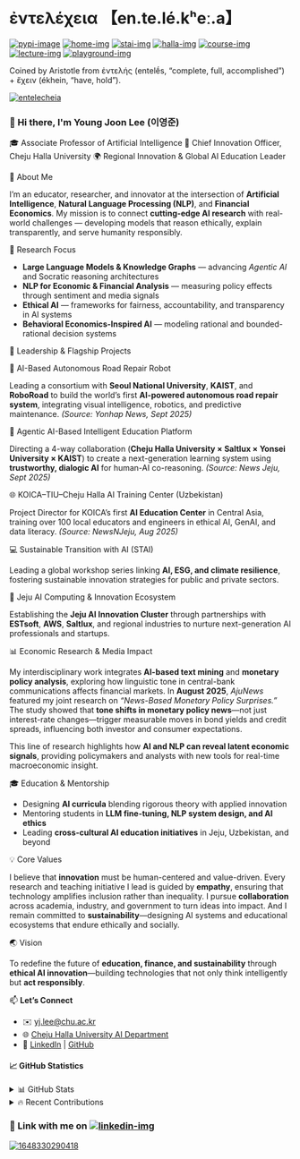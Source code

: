 # ἐντελέχεια 【en.te.lé.kʰeː.a】

[![pypi-image]][pypi-url]
[![home-img]][home-url]
[![stai-img]][stai-url]
[![halla-img]][halla-url]
[![course-img]][course-url]
[![lecture-img]][lecture-url]
[![playground-img]][playground-url]

<!-- [![stateful-img]][stateful-url]
[![stateful_dnd-img]][stateful-url] -->

[pypi-image]: https://img.shields.io/pypi/v/entelecheia
[pypi-url]: https://pypi.org/project/entelecheia
[stai-img]: https://img.shields.io/badge/STAI-jeju.ai-blue
[stai-url]: https://stai.jeju.ai
[playground-img]: https://img.shields.io/badge/playground-app_launcher-blue
[playground-url]: https://entelecheia.cloudflareaccess.com
[halla-img]: https://img.shields.io/badge/CHU-halla.ai-blue
[halla-url]: https://halla.ai
[home-img]: https://img.shields.io/badge/youngjoon-lee-blue
[home-url]: https://youngjoon-lee.com
[home-repo-url]: https://youngjoon-lee.com/repositories
[course-img]: https://img.shields.io/badge/course-jeju.ai-blue
[course-url]: https://course.jeju.ai
[lecture-img]: https://img.shields.io/badge/lecture-jeju.ai-blue
[lecture-url]: https://lecture.jeju.ai
[research-img]: https://img.shields.io/badge/research-jeju.ai-blue
[research-url]: https://research.jeju.ai
[linkedin-img]: https://img.shields.io/badge/LinkedIn-blue?logo=linkedin
[linkedin-url]: https://www.linkedin.com/in/entelecheia/
[stateful-img]: https://badge.stateful.com/entelecheia/status.svg
[stateful-url]: https://app.stateful.com/status/entelecheia
[stateful_dnd-img]: https://badge.stateful.com/entelecheia/dnd.svg

Coined by Aristotle from ἐντελής (entelḗs, “complete, full, accomplished”) + ἔχειν (ékhein, “have, hold”).

[![entelecheia](https://github.com/entelecheia/entelecheia/assets/1177283/0a67c698-8c9e-4006-b131-d0593cd7c256)][home-url]

### 👋 Hi there, I'm **Young Joon Lee (이영준)**

🎓 Associate Professor of Artificial Intelligence
💼 Chief Innovation Officer, Cheju Halla University
🌍 Regional Innovation & Global AI Education Leader

🧠 About Me

I’m an educator, researcher, and innovator at the intersection of **Artificial Intelligence**, **Natural Language Processing (NLP)**, and **Financial Economics**.
My mission is to connect **cutting-edge AI research** with real-world challenges — developing models that reason ethically, explain transparently, and serve humanity responsibly.

🔬 Research Focus

- **Large Language Models & Knowledge Graphs** — advancing _Agentic AI_ and Socratic reasoning architectures
- **NLP for Economic & Financial Analysis** — measuring policy effects through sentiment and media signals
- **Ethical AI** — frameworks for fairness, accountability, and transparency in AI systems
- **Behavioral Economics-Inspired AI** — modeling rational and bounded-rational decision systems

🚀 Leadership & Flagship Projects

🦾 AI-Based Autonomous Road Repair Robot

Leading a consortium with **Seoul National University**, **KAIST**, and **RoboRoad** to build the world’s first **AI-powered autonomous road repair system**, integrating visual intelligence, robotics, and predictive maintenance.
_(Source: Yonhap News, Sept 2025)_

🧩 Agentic AI-Based Intelligent Education Platform

Directing a 4-way collaboration (**Cheju Halla University × Saltlux × Yonsei University × KAIST**) to create a next-generation learning system using **trustworthy, dialogic AI** for human-AI co-reasoning.
_(Source: News Jeju, Sept 2025)_

🌐 KOICA–TIU–Cheju Halla AI Training Center (Uzbekistan)

Project Director for KOICA’s first **AI Education Center** in Central Asia, training over 100 local educators and engineers in ethical AI, GenAI, and data literacy.
_(Source: NewsNJeju, Aug 2025)_

💻 Sustainable Transition with AI (STAI)

Leading a global workshop series linking **AI, ESG, and climate resilience**, fostering sustainable innovation strategies for public and private sectors.

🌄 Jeju AI Computing & Innovation Ecosystem

Establishing the **Jeju AI Innovation Cluster** through partnerships with **ESTsoft**, **AWS**, **Saltlux**, and regional industries to nurture next-generation AI professionals and startups.

📊 Economic Research & Media Impact

My interdisciplinary work integrates **AI-based text mining** and **monetary policy analysis**, exploring how linguistic tone in central-bank communications affects financial markets.
In **August 2025**, _AjuNews_ featured my joint research on _“News-Based Monetary Policy Surprises.”_
The study showed that **tone shifts in monetary policy news**—not just interest-rate changes—trigger measurable moves in bond yields and credit spreads, influencing both investor and consumer expectations.

This line of research highlights how **AI and NLP can reveal latent economic signals**, providing policymakers and analysts with new tools for real-time macroeconomic insight.

🎓 Education & Mentorship

- Designing **AI curricula** blending rigorous theory with applied innovation
- Mentoring students in **LLM fine-tuning, NLP system design, and AI ethics**
- Leading **cross-cultural AI education initiatives** in Jeju, Uzbekistan, and beyond

💡 Core Values

I believe that **innovation** must be human-centered and value-driven.
Every research and teaching initiative I lead is guided by **empathy**, ensuring that technology amplifies inclusion rather than inequality.
I pursue **collaboration** across academia, industry, and government to turn ideas into impact.
And I remain committed to **sustainability**—designing AI systems and educational ecosystems that endure ethically and socially.

🌏 Vision

To redefine the future of **education, finance, and sustainability** through **ethical AI innovation**—building technologies that not only think intelligently but **act responsibly**.

📫 **Let’s Connect**

- ✉️ [yj.lee@chu.ac.kr](mailto:yj.lee@chu.ac.kr)
- 🌐 [Cheju Halla University AI Department](https://halla.ai)
- 🔗 [LinkedIn](https://linkedin.com/in/youngjoonlee-ai) | [GitHub](https://github.com/entelecheia)

#### 📈 GitHub Statistics

<details>
  <summary>📊 GitHub Stats</summary>

  <a href="https://youngjoon-lee.com/repositories/">
    <img width=49% align="center" src="http://github-readme-streak-stats.entelecheia.me/?user=entelecheia&theme=transparent&hide_border=true" />
    <img width=49% align="center" src="http://github-readme-stats.entelecheia.me/api?username=entelecheia&theme=transparent&show_icons=true&hide_border=true&hide_title=true" />
  </a>
  
  [![trophy](https://github-profile-trophy.entelecheia.me/?username=entelecheia&theme=darkhub&rank=-C,-B&column=-1&no-bg=true&no-frame=true)][home-repo-url]

</details>
  
<details>
  <summary>🔥 Recent Contributions</summary>
  
  [![entelecheia's github activity graph](https://github-readme-activity-graph.entelecheia.me/graph?username=entelecheia&theme=react-dark&area=true&hide_border=true)][home-repo-url]

[![3d contributions](https://raw.githubusercontent.com/entelecheia/metrics/main/profile-3d-contrib/profile-entelecheia.svg)][home-repo-url]

</details>

### 🔗 Link with me on [![linkedin-img]][linkedin-url]

[![1648330290418](https://assets.entelecheia.ai/img/github-bg.jpeg)][linkedin-url]
